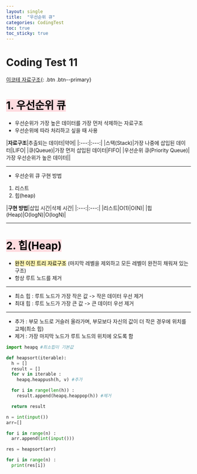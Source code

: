 ```yaml
---
layout: single
title:  "우선순위 큐"
categories: CodingTest
toc: true
toc_sticky: true
---
```


# Coding Test 11

[이코테 자료구조](https://www.youtube.com/watch?v=AjFlp951nz0&list=PLRx0vPvlEmdAghTr5mXQxGpHjWqSz0dgC&index=12){: .btn .btn--primary}

# <mark style='background-color: #ffdce0'>1. 우선순위 큐</mark>
- 우선순위가 가장 높은 데이터를 가장 먼저 삭제하는 자료구조
- 우선순위에 따라 처리하고 싶을 때 사용

|**자료구조**|추출되는 데이터|약어|
|:---:|:---:|
|스택(Stack)|가장 나중에 삽입된 데이터|LIFO|
|큐(Queue)|가장 먼저 삽입된 데이터|FIFO|
|우선순위 큐(Priority Queue)|가장 우선순위가 높은 데이터||

***

- 우선순위 큐 구현 방법  
1) 리스트  
2) 힙(heap)  

|**구현 방법**|삽입 시간|삭제 시간|
|:---:|:---:|
|리스트|O(1)|O(N)|
|힙(Heap)|O(logN)|O(logN)|

***

# <mark style='background-color: #ffdce0'>2. 힙(Heap)</mark>
- <mark style='background-color: #fff5b1'>완전 이진 트리 자료구조</mark> (마지막 레벨을 제외하고 모든 레벨이 완전히 채워져 있는 구조)
- 항상 루트 노드를 제거

***

- 최소 힙 : 루트 노드가 가장 작은 값 -> 작은 데이터 우선 제거
- 최대 힙 : 루트 노드가 가장 큰 값 -> 큰 데이터 우선 제거

***

- 추가 : 부모 노드로 거슬러 올라가며, 부모보다 자신의 값이 더 작은 경우에 위치를 교체(최소 힙)
- 제거 : 가장 마지막 노드가 루트 노드의 위치에 오도록 함

```python
import heapq #최소힙이 기본값

def heapsort(iterable):
  h = []
  result = []
  for v in iterable :
    heapq.heappush(h, v) #추가

  for i in range(len(h)) :
    result.append(heapq.heappop(h)) #제거

  return result

n = int(input())
arr=[]

for i in range(n) :
  arr.append(int(input()))

res = heapsort(arr)

for i in range(n) :
  print(res[i])
```

